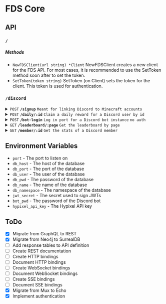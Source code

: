 # FDS Core

## API
### `/`
##### Methods

- `NewFDSClient(url string) *Client` NewFDSClient creates a new client for the FDS API. For most cases, it is
  recommended to use the SetToken method soon after to set the token.
- `SetToken(token string)` SetToken (on Client) sets the token for the client. This token is used for authentication.

### `/discord`
<details>
 <summary><code>POST</code> <code><b>/signup</b></code> <code>Meant for linking Discord to Minecraft accounts</code></summary>

##### Request Body (JSON)

  ``` go
  type DiscordVerifyRequest struct {
	ID   string `json:"id"`
	Nick string `json:"nick"`
	Name string `json:"name"`
  }
  ```

##### Response Body (JSON)

  ``` go
  type DiscordVerifyResponse struct {
	Actual string `json:"actual"`
  }
  ```

##### Method (on Client)
`Verify(input *DiscordVerifyRequest) (*DiscordVerifyResponse, error)` Verify is used to link a Discord
account to a Hypixel account. The backend will store a snapshot of the player's Hypixel stats and Mojang profile as
well as store the Discord user.
---
</details>
<details>
 <summary><code>POST</code> <code><b>/daily/:id</b></code> <code>Claim a daily reward for a Discord user by id</code></summary>

##### Request Parameters

- `id` the Discord id of the user whose daily should be claimed

##### Response Body (JSON)

  ``` go
  type DiscordDailyResponse struct {
    Actual string `json:"actual"`
  }
  ```

##### Method (on Client)
`ClaimDaily(id string) (*DiscordDailyResponse, error)` Daily is used to claim the daily reward for a Discord user.
The backend will return the user's updated stats.
---
</details>
<details>
  <summary><code>POST</code> <code><b>/bot-login</b></code> <code>Log in port for a Discord bot instance</code> <code>no auth</code></summary>

##### Request Body (JSON)

  ``` go
  type DiscordBotLoginRequest struct {
	Pwd string `json:"pwd" query:"pwd"`
  }
  ```

##### Response Body (JSON)

  ``` go
  type DiscordBotLoginResponse struct {
    Actual string `json:"actual"`
  }
  ```

##### Method (on Client)
`BotLogin(input *DiscordBotLoginRequest) (*DiscordBotLoginResponse, error)` BotLogin is used to login the bot to the
Discord API. No token is required for this endpoint.
---
</details>
<details>
 <summary><code>GET</code> <code><b>/leaderboard/:page</b></code> <code>Get the leaderboard by page</code></summary>

##### Request Parameters

- `page` the page of the leaderboard to get (zero-based indexing)

##### Response Body (JSON)

  ``` go
  type DiscordLeaderboardResponse []struct{
	DiscordID string  `json:"discord_id"`
	Level     int     `json:"level"`
	XP        float64 `json:"xp"`
  }
  ```

##### Method (on Client)
`Leaderboard(page int) (*DiscordLeaderboardResponse, error)` Leaderboard is used to get the leaderboard for all verified 
Discord users. NOTE: The pagination uses zero-based indexing.
---
</details>
<details>
 <summary><code>GET</code> <code><b>/member/:id</b></code> <code>Get the stats of a Discord member</code></summary>

##### Request Parameters

- `id` the Discord id of the user whose stats should be retrieved

##### Response Body (JSON)

  ``` go
  type DiscordMemberResponse struct {
	DiscordID   string  `json:"discord_id"`
	Name        string  `json:"name"`
	Nick        string  `json:"nick"`
	XP          float64 `json:"xp"`
	LastDailyAt string  `json:"last_daily_at"`
	Level       int     `json:"level"`
	Streak      int     `json:"streak"`
  }
  ```

##### Method (on Client)
`Member(id string) (*DiscordMemberResponse, error)` Member is used to get the stats for a specific Discord user.
---
</details>

## Environment Variables
- `port` - The port to listen on
- `db_host` - The host of the database
- `db_port` - The port of the database
- `db_user` - The user of the database
- `db_pwd` - The password of the database
- `db_name` - The name of the database
- `db_namespace` - The namespace of the database
- `jwt_secret` - The secret used to sign JWTs
- `bot_pwd` - The password of the Discord bot
- `hypixel_api_key` - The Hypixel API key

## ToDo
- [x] Migrate from GraphQL to REST
- [x] Migrate from Neo4j to SurrealDB
- [ ] Add response tables to API definition
- [ ] Create REST documentation
- [ ] Create HTTP bindings
- [ ] Document HTTP bindings
- [ ] Create WebSocket bindings
- [ ] Document WebSocket bindings
- [ ] Create SSE bindings
- [ ] Document SSE bindings
- [x] Migrate from Mux to Echo
- [x] Implement authentication

